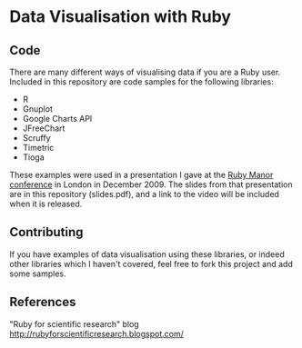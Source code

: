 Data Visualisation with Ruby
==========

Code
----------

There are many different ways of visualising data if you are a Ruby
user. Included in this repository are code samples for the following
libraries:

* R
* Gnuplot
* Google Charts API
* JFreeChart 
* Scruffy
* Timetric
* Tioga

These examples were used in a presentation I gave at the [Ruby Manor
conference](http://http://rubymanor.org/) in London in December
2009. The slides from that presentation are in this repository
(slides.pdf), and a link to the video will be included when it is
released.

Contributing
------------

If you have examples of data visualisation using these libraries, or
indeed other libraries which I haven't covered, feel free to fork this
project and add some samples. 

References
----------

"Ruby for scientific research" blog
http://rubyforscientificresearch.blogspot.com/
